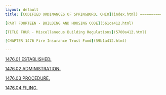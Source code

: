 ```yaml
---
layout: default 
title: [CODIFIED ORDINANCES OF SPRINGBORO, OHIO](index.html) =====================================================

[PART FOURTEEN - BUILDING AND HOUSING CODE](561ca412.html)

[TITLE FOUR - Miscellaneous Building Regulations](5700a412.html)

[CHAPTER 1476 Fire Insurance Trust Fund](59b1a412.html)

---
```


[1476.01 ESTABLISHED.](59b8a412.html)

[1476.02 ADMINISTRATION.](59bca412.html)

[1476.03 PROCEDURE.](59c0a412.html)

[1476.04 FILING.](59cea412.html)

